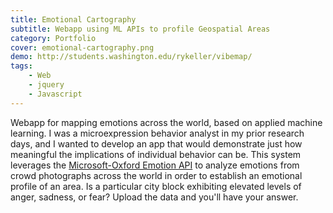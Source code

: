 ```yaml
---
title: Emotional Cartography
subtitle: Webapp using ML APIs to profile Geospatial Areas
category: Portfolio
cover: emotional-cartography.png
demo: http://students.washington.edu/rykeller/vibemap/
tags:
    - Web
    - jquery
    - Javascript
---
```


Webapp for mapping emotions across the world, based on applied machine learning. I was a microexpression behavior analyst in my prior research days, and I wanted to develop an app that would demonstrate just how meaningful the implications of individual behavior can be.  This system leverages the [Microsoft-Oxford Emotion API](https://www.microsoft.com/cognitive-services/en-us/emotion-api/documentation) to analyze emotions from crowd photographs across the world in order to establish an emotional profile of an area. Is a particular city block exhibiting elevated levels of anger, sadness, or fear? Upload the data and you'll have your answer.

